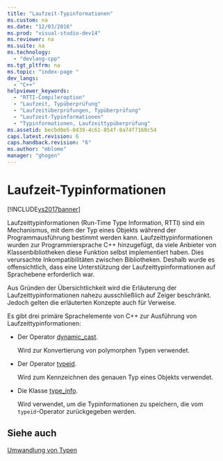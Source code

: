 ```yaml
---
title: "Laufzeit-Typinformationen"
ms.custom: na
ms.date: "12/03/2016"
ms.prod: "visual-studio-dev14"
ms.reviewer: na
ms.suite: na
ms.technology: 
  - "devlang-cpp"
ms.tgt_pltfrm: na
ms.topic: "index-page "
dev_langs: 
  - "C++"
helpviewer_keywords: 
  - "RTTI-Compileroption"
  - "Laufzeit, Typüberprüfung"
  - "Laufzeitüberprüfungen, Typüberprüfung"
  - "Laufzeit-Typinformationen"
  - "Typinformationen, Laufzeittypüberprüfung"
ms.assetid: becbd0e5-0439-4c61-854f-8a74f7160c54
caps.latest.revision: 6
caps.handback.revision: "6"
ms.author: "mblome"
manager: "ghogen"
---
```

# Laufzeit-Typinformationen
[!INCLUDE[vs2017banner](../assembler/inline/includes/vs2017banner.md)]

Laufzeittypinformationen \(Run\-Time Type Information, RTTI\) sind ein Mechanismus, mit dem der Typ eines Objekts während der Programmausführung bestimmt werden kann.  Laufzeittypinformationen wurden zur Programmiersprache C\+\+ hinzugefügt, da viele Anbieter von Klassenbibliotheken diese Funktion selbst implementiert haben.  Dies verursachte Inkompatibilitäten zwischen Bibliotheken.  Deshalb wurde es offensichtlich, dass eine Unterstützung der Laufzeittypinformationen auf Sprachebene erforderlich war.  
  
 Aus Gründen der Übersichtlichkeit wird die Erläuterung der Laufzeittypinformationen nahezu ausschließlich auf Zeiger beschränkt.  Jedoch gelten die erläuterten Konzepte auch für Verweise.  
  
 Es gibt drei primäre Sprachelemente von C\+\+ zur Ausführung von Laufzeittypinformationen:  
  
-   Der Operator [dynamic\_cast](../cpp/dynamic-cast-operator.md).  
  
     Wird zur Konvertierung von polymorphen Typen verwendet.  
  
-   Der Operator [typeid](../cpp/typeid-operator.md).  
  
     Wird zum Kennzeichnen des genauen Typ eines Objekts verwendet.  
  
-   Die Klasse [type\_info](../cpp/type-info-class.md).  
  
     Wird verwendet, um die Typinformationen zu speichern, die vom `typeid`\-Operator zurückgegeben werden.  
  
## Siehe auch  
 [Umwandlung von Typen](../cpp/casting.md)